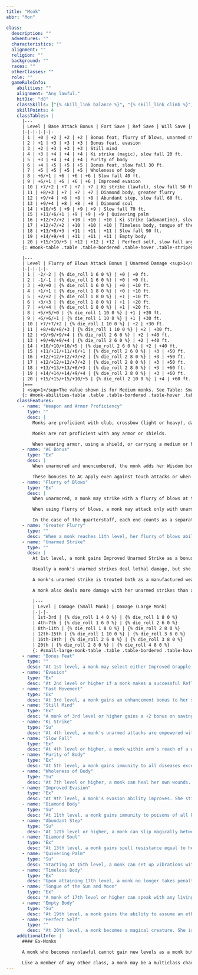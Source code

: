 ```yaml
---
title: "Monk"
abbr: "Mon"

class:
  description: ""
  adventures: ""
  characteristics: ""
  alignment: ""
  religion: ""
  background: ""
  races: ""
  otherClasses: ""
  role: ""
  gameRuleInfo:
    abilities: ""
    alignment: "Any lawful."
    hitDie: "d8"
    classSkills: ["{% skill_link balance %}", "{% skill_link climb %}", "{% skill_link concentration %}", "{% skill_link craft %}", "{% skill_link diplomacy %}", "{% skill_link escape-artist %}", "{% skill_link hide %}", "{% skill_link jump %}", "{% skill_link knowledge 'Knowledge (Arcana)' %}", "{% skill_link knowledge 'Knowledge (Religion)' %}", "{% skill_link listen %}", "{% skill_link move-silently %}", "{% skill_link perform %}", "{% skill_link profession %}", "{% skill_link sense-motive %}", "{% skill_link spot %}", "{% skill_link swim %}", "{% skill_link tumble %}"]
    skillPoints: 4
    classTables: |
      |---
      | Level | Base Attack Bonus | Fort Save | Ref Save | Will Save | Special
      |-|-|-|-|-|-
      | 1 | +0 | +2 | +2 | +2 | Bonus feat, flurry of blows, unarmed strike
      | 2 | +1 | +3 | +3 | +3 | Bonus feat, evasion
      | 3 | +2 | +3 | +3 | +3 | Still mind
      | 4 | +3 | +4 | +4 | +4 | Ki strike (magic), slow fall 20 ft.
      | 5 | +3 | +4 | +4 | +4 | Purity of body
      | 6 | +4 | +5 | +5 | +5 | Bonus feat, slow fall 30 ft.
      | 7 | +5 | +5 | +5 | +5 | Wholeness of body
      | 8 | +6/+1 | +6 | +6 | +6 | Slow fall 40 ft.
      | 9 | +6/+1 | +6 | +6 | +6 | Improved evasion
      | 10 | +7/+2 | +7 | +7 | +7 | Ki strike (lawful), slow fall 50 ft.
      | 11 | +8/+3 | +7 | +7 | +7 | Diamond body, greater flurry
      | 12 | +9/+4 | +8 | +8 | +8 | Abundant step, slow fall 60 ft.
      | 13 | +9/+4 | +8 | +8 | +8 | Diamond soul
      | 14 | +10/+5 | +9 | +9 | +9 | Slow fall 70 ft.
      | 15 | +11/+6/+1 | +9 | +9 | +9 | Quivering palm
      | 16 | +12/+7/+2 | +10 | +10 | +10 | Ki strike (adamantine), slow fall 80 ft.
      | 17 | +12/+7/+2 | +10 | +10 | +10 | Timeless body, tongue of the sun and moon
      | 18 | +13/+8/+3 | +11 | +11 | +11 | Slow fall 90 ft.
      | 19 | +14/+9/+4 | +11 | +11 | +11 | Empty body
      | 20 | +15/+10/+5 | +12 | +12 | +12 | Perfect self, slow fall any distance
      {: #monk-table .table .table-bordered .table-hover .table-striped data-caption="Table: The Monk" }

      |---
      | Level | Flurry of Blows Attack Bonus | Unarmed Damage <sup>1</sup> | AC Bonus | Unarmored Speed Bonus
      |-|-|-|-|-
      | 1 | -2/-2 | {% die_roll 1 6 0 %} | +0 | +0 ft.
      | 2 | -1/-1 | {% die_roll 1 6 0 %} | +0 | +0 ft.
      | 3 | +0/+0 | {% die_roll 1 6 0 %} | +0 | +10 ft.
      | 4 | +1/+1 | {% die_roll 1 8 0 %} | +0 | +10 ft.
      | 5 | +2/+2 | {% die_roll 1 8 0 %} | +1 | +10 ft.
      | 6 | +3/+3 | {% die_roll 1 8 0 %} | +1 | +20 ft.
      | 7 | +4/+4 | {% die_roll 1 8 0 %} | +1 | +20 ft.
      | 8 | +5/+5/+0 | {% die_roll 1 10 0 %} | +1 | +20 ft.
      | 9 | +6/+6/+1 | {% die_roll 1 10 0 %} | +1 | +30 ft.
      | 10 | +7/+7/+2 | {% die_roll 1 10 0 %} | +2 | +30 ft.
      | 11 | +8/+8/+8/+3 | {% die_roll 1 10 0 %} | +2 | +30 ft.
      | 12 | +9/+9/+9/+4 | {% die_roll 2 6 0 %} | +2 | +40 ft.
      | 13 | +9/+9/+9/+4 | {% die_roll 2 6 0 %} | +2 | +40 ft.
      | 14 | +10/+10/+10/+5 | {% die_roll 2 6 0 %} | +2 | +40 ft.
      | 15 | +11/+11/+11/+6/+1 | {% die_roll 2 6 0 %} | +3 | +50 ft.
      | 16 | +12/+12/+12/+7/+2 | {% die_roll 2 8 0 %} | +3 | +50 ft.
      | 17 | +12/+12/+12/+7/+2 | {% die_roll 2 8 0 %} | +3 | +50 ft.
      | 18 | +13/+13/+13/+8/+3 | {% die_roll 2 8 0 %} | +3 | +60 ft.
      | 19 | +14/+14/+14/+9/+4 | {% die_roll 2 8 0 %} | +3 | +60 ft.
      | 20 | +15/+15/+15/+10/+5 | {% die_roll 2 10 0 %} | +4 | +60 ft.
      |===
      | <sup>1</sup>The value shown is for Medium monks. See Table: Small or Large Monk Unarmed Damage for Small or Large monks. |<|<|<|<
      {: #monk-abilities-table .table .table-bordered .table-hover .table-striped data-caption="Table: Monk Special Abilities" }
    classFeatures:
      - name: "Weapon and Armor Proficiency"
        type: ""
        desc: |
          Monks are proficient with club, crossbow (light or heavy), dagger, handaxe, javelin, kama, nunchaku, quarterstaff, sai, shuriken, siangham, and sling.

          Monks are not proficient with any armor or shields.

          When wearing armor, using a shield, or carrying a medium or heavy load, a monk loses her AC bonus, as well as her fast movement and flurry of blows abilities.
      - name: "AC Bonus"
        type: "Ex"
        desc: |
          When unarmored and unencumbered, the monk adds her Wisdom bonus (if any) to her AC. In addition, a monk gains a +1 bonus to AC at 5th level. This bonus increases by 1 for every five monk levels thereafter (+2 at 10th, +3 at 15th, and +4 at 20th level).

          These bonuses to AC apply even against touch attacks or when the monk is flat-footed. She loses these bonuses when she is immobilized or helpless, when she wears any armor, when she carries a shield, or when she carries a medium or heavy load.
      - name: "Flurry of Blows"
        type: "Ex"
        desc: |
          When unarmored, a monk may strike with a flurry of blows at the expense of accuracy. When doing so, she may make one extra attack in a round at her highest base attack bonus, but this attack takes a -2 penalty, as does each other attack made that round. The resulting modified base attack bonuses are shown in the Flurry of Blows Attack Bonus column on Table: The Monk. This penalty applies for 1 round, so it also affects attacks of opportunity the monk might make before her next action. When a monk reaches 5th level, the penalty lessens to -1, and at 9th level it disappears. A monk must use a full attack action to strike with a flurry of blows.

          When using flurry of blows, a monk may attack only with unarmed strikes or with special monk weapons (kama, nunchaku, quarterstaff, sai, shuriken, and siangham). She may attack with unarmed strikes and special monk weapons interchangeably as desired. When using weapons as part of a flurry of blows, a monk applies her Strength bonus (not Str bonus &times; 1 &#189; or &times; &#189;) to her damage rolls for all successful attacks, whether she wields a weapon in one or both hands. The monk can't use any weapon other than a special monk weapon as part of a flurry of blows.

          In the case of the quarterstaff, each end counts as a separate weapon for the purpose of using the flurry of blows ability. Even though the quarterstaff requires two hands to use, a monk may still intersperse unarmed strikes with quarterstaff strikes, assuming that she has enough attacks in her flurry of blows routine to do so.
      - name: "Greater Flurry"
        type: ""
        desc: "When a monk reaches 11th level, her flurry of blows ability improves. In addition to the standard single extra attack she gets from flurry of blows, she gets a second extra attack at her full base attack bonus."
      - name: "Unarmed Strike"
        type: ""
        desc: |
          At 1st level, a monk gains Improved Unarmed Strike as a bonus feat. A monk's attacks may be with either fist interchangeably or even from elbows, knees, and feet. This means that a monk may even make unarmed strikes with her hands full. There is no such thing as an off-hand attack for a monk striking unarmed. A monk may thus apply her full Strength bonus on damage rolls for all her unarmed strikes.

          Usually a monk's unarmed strikes deal lethal damage, but she can choose to deal nonlethal damage instead with no penalty on her attack roll. She has the same choice to deal lethal or nonlethal damage while grappling.

          A monk's unarmed strike is treated both as a manufactured weapon and a natural weapon for the purpose of spells and effects that enhance or improve either manufactured weapons or natural weapons.

          A monk also deals more damage with her unarmed strikes than a normal person would, as shown on Table: The Monk. The unarmed damage on Table: The Monk is for Medium monks. A Small monk deals less damage than the amount given there with her unarmed attacks, while a Large monk deals more damage; see Table: Small or Large Monk Unarmed Damage.

          |---
          | Level | Damage (Small Monk) | Damage (Large Monk)
          |-|-|-
          | 1st-3rd | {% die_roll 1 4 0 %} | {% die_roll 1 8 0 %}
          | 4th-7th | {% die_roll 1 6 0 %} | {% die_roll 2 6 0 %}
          | 8th-11th | {% die_roll 1 8 0 %} | {% die_roll 2 8 0 %}
          | 12th-15th | {% die_roll 1 10 0 %} | {% die_roll 3 6 0 %}
          | 16th-19th | {% die_roll 2 6 0 %} | {% die_roll 3 8 0 %}
          | 20th | {% die_roll 2 8 0 %} | {% die_roll 4 8 0 %}
          {: #small-large-monk-table .table .table-bordered .table-hover .table-striped data-caption="Table: Small or Large Monk Unarmed Damage" }
      - name: "Bonus Feat"
        type: ""
        desc: "At 1st level, a monk may select either Improved Grapple or Stunning Fist as a bonus feat. At 2nd level, she may select either {% feat_link combat-reflexes %} or Deflect Arrows as a bonus feat. At 6th level, she may select either Improved Disarm or Improved Trip as a bonus feat. A monk need not have any of the prerequisites normally required for these feats to select them."
      - name: "Evasion"
        type: "Ex"
        desc: "At 2nd level or higher if a monk makes a successful Reflex saving throw against an attack that normally deals half damage on a successful save, she instead takes no damage. Evasion can be used only if a monk is wearing light armor or no armor. A helpless monk does not gain the benefit of evasion."
      - name: "Fast Movement"
        type: "Ex"
        desc: "At 3rd level, a monk gains an enhancement bonus to her speed, as shown on Table: The Monk. A monk in armor or carrying a medium or heavy load loses this extra speed."
      - name: "Still Mind"
        type: "Ex"
        desc: "A monk of 3rd level or higher gains a +2 bonus on saving throws against spells and effects from the school of enchantment."
      - name: "Ki Strike"
        type: "Su"
        desc: "At 4th level, a monk's unarmed attacks are empowered with ki. Her unarmed attacks are treated as magic weapons for the purpose of dealing damage to creatures with damage reduction. Ki strike improves with the character's monk level. At 10th level, her unarmed attacks are also treated as lawful weapons for the purpose of dealing damage to creatures with damage reduction. At 16th level, her unarmed attacks are treated as adamantine weapons for the purpose of dealing damage to creatures with damage reduction and bypassing hardness."
      - name: "Slow Fall"
        type: "Ex"
        desc: "At 4th level or higher, a monk within arm's reach of a wall can use it to slow her descent. When first using this ability, she takes damage as if the fall were 20 feet shorter than it actually is. The monk's ability to slow her fall (that is, to reduce the effective distance of the fall when next to a wall) improves with her monk level until at 20th level she can use a nearby wall to slow her descent and fall any distance without harm."
      - name: "Purity of Body"
        type: "Ex"
        desc: "At 5th level, a monk gains immunity to all diseases except for supernatural and magical diseases."
      - name: "Wholeness of Body"
        type: "Su"
        desc: "At 7th level or higher, a monk can heal her own wounds. She can heal a number of hit points of damage equal to twice her current monk level each day, and she can spread this healing out among several uses."
      - name: "Improved Evasion"
        type: "Ex"
        desc: "At 9th level, a monk's evasion ability improves. She still takes no damage on a successful Reflex saving throw against attacks, but henceforth she takes only half damage on a failed save. A helpless monk does not gain the benefit of improved evasion."
      - name: "Diamond Body"
        type: "Su"
        desc: "At 11th level, a monk gains immunity to poisons of all kinds."
      - name: "Abundant Step"
        type: "Su"
        desc: "At 12th level or higher, a monk can slip magically between spaces, as if using the spell {% spell_link dimension-door %}, once per day. Her caster level for this effect is one-half her monk level (rounded down)."
      - name: "Diamond Soul"
        type: "Ex"
        desc: "At 13th level, a monk gains spell resistance equal to her current monk level + 10. In order to affect the monk with a spell, a spellcaster must get a result on a caster level check ({% die_roll 1 20 0 %} + caster level) that equals or exceeds the monk's spell resistance."
      - name: "Quivering Palm"
        type: "Su"
        desc: "Starting at 15th level, a monk can set up vibrations within the body of another creature that can thereafter be fatal if the monk so desires. She can use this quivering palm attack once a week, and she must announce her intent before making her attack roll. Constructs, oozes, plants, undead, incorporeal creatures, and creatures immune to critical hits cannot be affected. Otherwise, if the monk strikes successfully and the target takes damage from the blow, the quivering palm attack succeeds. Thereafter the monk can try to slay the victim at any later time, as long as the attempt is made within a number of days equal to her monk level. To make such an attempt, the monk merely wills the target to die (a free action), and unless the target makes a Fortitude saving throw (DC 10 + &#189; the monk's level + the monk's Wis modifier), it dies. If the saving throw is successful, the target is no longer in danger from that particular quivering palm attack, but it may still be affected by another one at a later time."
      - name: "Timeless Body"
        type: "Ex"
        desc: "Upon attaining 17th level, a monk no longer takes penalties to her ability scores for aging and cannot be magically aged. Any such penalties that she has already taken, however, remain in place. Bonuses still accrue, and the monk still dies of old age when her time is up."
      - name: "Tongue of the Sun and Moon"
        type: "Ex"
        desc: "A monk of 17th level or higher can speak with any living creature."
      - name: "Empty Body"
        type: "Su"
        desc: "At 19th level, a monk gains the ability to assume an ethereal state for 1 round per monk level per day, as though using the spell {% spell_link etherealness %}. She may go ethereal on a number of different occasions during any single day, as long as the total number of rounds spent in an ethereal state does not exceed her monk level."
      - name: "Perfect Self"
        type: ""
        desc: "At 20th level, a monk becomes a magical creature. She is forevermore treated as an outsider rather than as a humanoid (or whatever the monk's creature type was) for the purpose of spells and magical effects. Additionally, the monk gains damage reduction 10/magic, which allows her to ignore the first 10 points of damage from any attack made by a nonmagical weapon or by any natural attack made by a creature that doesn't have similar damage reduction. Unlike other outsiders, the monk can still be brought back from the dead as if she were a member of her previous creature type."
    additionalInfo: |
      #### Ex-Monks

      A monk who becomes nonlawful cannot gain new levels as a monk but retains all monk abilities.

      Like a member of any other class, a monk may be a multiclass character, but multiclass monks face a special restriction. A monk who gains a new class or (if already multiclass) raises another class by a level may never again raise her monk level, though she retains all her monk abilities.
---
```

